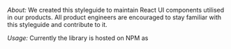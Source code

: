 *About:*
We created this styleguide to maintain React UI components utilised in our products. All product engineers are encouraged to stay familiar with this styleguide and contribute to it.

*Usage:*
Currently the library is hosted on NPM as 
